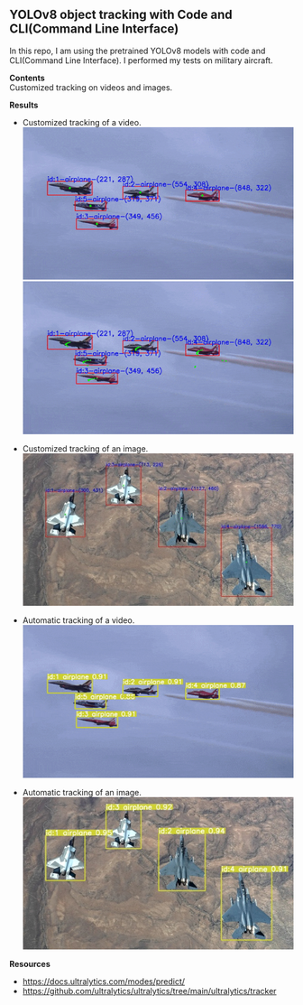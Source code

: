 ## YOLOv8 object tracking with Code and CLI(Command Line Interface)  
In this repo, I am using the pretrained YOLOv8 models with code and CLI(Command Line Interface). I performed my tests on military aircraft.  
  
**Contents**  
Customized tracking on videos and images.
  
**Results**  
 - Customized tracking of a video.
 ![alt-text](https://github.com/muhammedenesbalci/YOLOv8-Object-Tracking/blob/main/datas/test_video_result_customized_gif.gif?raw=true)
 ![alt-text](https://github.com/muhammedenesbalci/YOLOv8-Object-Tracking/blob/main/datas/test_video_result_line_customized_gif.gif?raw=true)  


 - Customized tracking of an image.
![alt-text](https://github.com/muhammedenesbalci/YOLOv8-Object-Tracking/blob/main/datas/test_img_result_customized.jpg?raw=true)  
  

 - Automatic tracking of a video.
 ![alt-text](https://github.com/muhammedenesbalci/YOLOv8-Object-Tracking/blob/main/datas/test_video_result_automatic_gif.gif?raw=true)


 - Automatic tracking of an image.
![alt-text](https://github.com/muhammedenesbalci/YOLOv8-Object-Tracking/blob/main/datas/test_img_result_automatic.jpg?raw=true)

**Resources**

- https://docs.ultralytics.com/modes/predict/  
- https://github.com/ultralytics/ultralytics/tree/main/ultralytics/tracker
